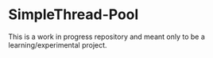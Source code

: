 # SimpleThread-Pool

This is a work in progress repository and meant only to be a learning/experimental project. 

